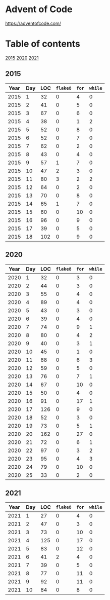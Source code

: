 # Advent of Code

https://adventofcode.com/

# Table of contents

[2015](#2015)
[2020](#2020)
[2021](#2021)

## 2015
Year | Day | LOC | `flake8` | `for` | `while`
--- | --- | --- | --- | --- | ---
2015 | 1 | 32 | 0 | 4 | 0
2015 | 2 | 41 | 0 | 5 | 0
2015 | 3 | 67 | 0 | 6 | 0
2015 | 4 | 38 | 0 | 1 | 2
2015 | 5 | 52 | 0 | 8 | 0
2015 | 6 | 52 | 0 | 7 | 0
2015 | 7 | 62 | 0 | 2 | 0
2015 | 8 | 43 | 0 | 4 | 0
2015 | 9 | 57 | 1 | 7 | 0
2015 | 10 | 47 | 2 | 3 | 0
2015 | 11 | 80 | 3 | 2 | 2
2015 | 12 | 64 | 0 | 2 | 0
2015 | 13 | 70 | 0 | 8 | 0
2015 | 14 | 65 | 1 | 7 | 0
2015 | 15 | 60 | 0 | 10 | 0
2015 | 16 | 96 | 0 | 9 | 0
2015 | 17 | 39 | 0 | 5 | 0
2015 | 18 | 102 | 0 | 9 | 0

## 2020
Year | Day | LOC | `flake8` | `for` | `while`
--- | --- | --- | --- | --- | ---
2020 | 1 | 32 | 0 | 3 | 0
2020 | 2 | 44 | 0 | 3 | 0
2020 | 3 | 55 | 0 | 4 | 0
2020 | 4 | 89 | 0 | 4 | 0
2020 | 5 | 43 | 0 | 3 | 0
2020 | 6 | 39 | 0 | 4 | 0
2020 | 7 | 74 | 0 | 9 | 1
2020 | 8 | 80 | 0 | 4 | 2
2020 | 9 | 40 | 0 | 3 | 1
2020 | 10 | 45 | 0 | 1 | 0
2020 | 11 | 88 | 0 | 6 | 3
2020 | 12 | 59 | 0 | 5 | 0
2020 | 13 | 76 | 0 | 7 | 1
2020 | 14 | 67 | 0 | 10 | 0
2020 | 15 | 50 | 0 | 4 | 0
2020 | 16 | 91 | 0 | 17 | 1
2020 | 17 | 126 | 0 | 9 | 0
2020 | 18 | 52 | 0 | 3 | 0
2020 | 19 | 73 | 0 | 5 | 1
2020 | 20 | 162 | 0 | 27 | 0
2020 | 21 | 72 | 0 | 6 | 1
2020 | 22 | 97 | 0 | 3 | 2
2020 | 23 | 95 | 0 | 4 | 3
2020 | 24 | 79 | 0 | 10 | 0
2020 | 25 | 33 | 0 | 2 | 0

## 2021
Year | Day | LOC | `flake8` | `for` | `while`
--- | --- | --- | --- | --- | ---
2021 | 1 | 27 | 0 | 4 | 0
2021 | 2 | 47 | 0 | 3 | 0
2021 | 3 | 73 | 0 | 10 | 0
2021 | 4 | 125 | 0 | 17 | 0
2021 | 5 | 83 | 0 | 12 | 0
2021 | 6 | 41 | 2 | 4 | 0
2021 | 7 | 39 | 0 | 5 | 0
2021 | 8 | 77 | 0 | 11 | 0
2021 | 9 | 92 | 0 | 11 | 0
2021 | 10 | 84 | 0 | 8 | 0

